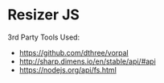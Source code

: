 # Resizer JS

3rd Party Tools Used:

- https://github.com/dthree/vorpal
- http://sharp.dimens.io/en/stable/api/#api
- https://nodejs.org/api/fs.html
